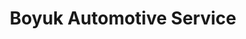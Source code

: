 ---
title: "Boyuk Automotive Service"
url: /sudbury/boyuk-automotive-service/
shop: Autowerkstatt
---